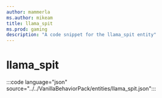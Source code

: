 ```yaml
---
author: mammerla
ms.author: mikeam
title: llama_spit
ms.prod: gaming
description: "A code snippet for the llama_spit entity"
---
```


# llama_spit

:::code language="json" source="../../VanillaBehaviorPack/entities/llama_spit.json":::
